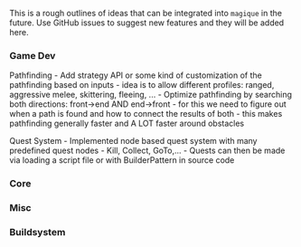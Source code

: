 
This is a rough outlines of ideas that can be integrated into `magique` in the future.
Use GitHub issues to suggest new features and they will be added here.

### Game Dev

Pathfinding
    - Add strategy API or some kind of customization of the pathfinding based on inputs
        - idea is to allow different profiles: ranged, aggressive melee, skittering, fleeing, ...
    - Optimize pathfinding by searching both directions: front->end AND end->front
        - for this we need to figure out when a path is found and how to connect the results of both
        - this makes pathfinding generally faster and A LOT faster around obstacles

Quest System
    - Implemented node based quest system with many predefined quest nodes
    - Kill, Collect, GoTo,...
    - Quests can then be made via loading a script file or with BuilderPattern in source code


### Core


### Misc


### Buildsystem